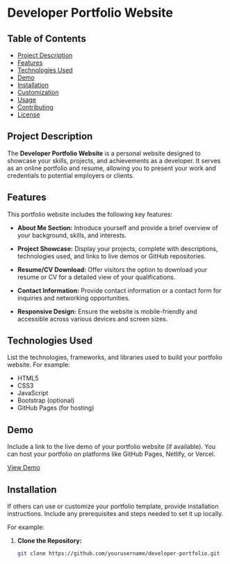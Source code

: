 # Developer Portfolio Website

## Table of Contents

- [Project Description](#project-description)
- [Features](#features)
- [Technologies Used](#technologies-used)
- [Demo](#demo)
- [Installation](#installation)
- [Customization](#customization)
- [Usage](#usage)
- [Contributing](#contributing)
- [License](#license)

## Project Description

The **Developer Portfolio Website** is a personal website designed to showcase your skills, projects, and achievements as a developer. It serves as an online portfolio and resume, allowing you to present your work and credentials to potential employers or clients.

## Features

This portfolio website includes the following key features:

- **About Me Section:** Introduce yourself and provide a brief overview of your background, skills, and interests.

- **Project Showcase:** Display your projects, complete with descriptions, technologies used, and links to live demos or GitHub repositories.

- **Resume/CV Download:** Offer visitors the option to download your resume or CV for a detailed view of your qualifications.

- **Contact Information:** Provide contact information or a contact form for inquiries and networking opportunities.

- **Responsive Design:** Ensure the website is mobile-friendly and accessible across various devices and screen sizes.

## Technologies Used

List the technologies, frameworks, and libraries used to build your portfolio website. For example:

- HTML5
- CSS3
- JavaScript
- Bootstrap (optional)
- GitHub Pages (for hosting)

## Demo

Include a link to the live demo of your portfolio website (if available). You can host your portfolio on platforms like GitHub Pages, Netlify, or Vercel.

[View Demo](https://your-portfolio-website-url.com)

## Installation

If others can use or customize your portfolio template, provide installation instructions. Include any prerequisites and steps needed to set it up locally.

For example:

1. **Clone the Repository:**

   ```bash
   git clone https://github.com/yourusername/developer-portfolio.git